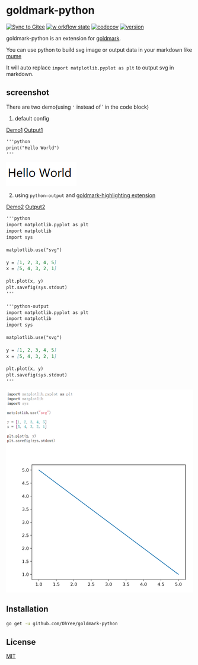 # goldmark-python

[![Sync to Gitee](https://github.com/OhYee/goldmark-python/workflows/Sync%20to%20Gitee/badge.svg)](https://gitee.com/OhYee/goldmark-python) [![w
orkflow state](https://github.com/OhYee/goldmark-python/workflows/test/badge.svg)](https://github.com/OhYee/goldmark-python/actions) [![codecov](https://codecov.io/gh/OhYee/goldmark-python/branch/master/graph/badge.svg)](https://codecov.io/gh/OhYee/goldmark-python) [![version](https://img.shields.io/github/v/tag/OhYee/goldmark-python)](https://github.com/OhYee/goldmark-python/tags)

goldmark-python is an extension for [goldmark](https://github.com/yuin/goldmark).  

You can use python to build svg image or output data in your markdown like [mume](https://github.com/shd101wyy/mume)

It will auto replace `import matplotlib.pyplot as plt` to output svg in markdown.

## screenshot

There are two demo(using `'` instead of &#8242; in the code block)

1. default config

[Demo1](demo/demo1/main.go)
[Output1](demo/demo1/output.html)

```markdown
'''python
print("Hello World")
'''
```

![](img/helloworld.png)

2. using `python-output` and [goldmark-highlighting extension](https://github.com/yuin/goldmark-highlighting)

[Demo2](demo/demo1/main.go)
[Output2](demo/demo1/output.html)

```markdown
'''python
import matplotlib.pyplot as plt
import matplotlib
import sys

matplotlib.use("svg")

y = [1, 2, 3, 4, 5]
x = [5, 4, 3, 2, 1]

plt.plot(x, y)
plt.savefig(sys.stdout)
'''

'''python-output
import matplotlib.pyplot as plt
import matplotlib
import sys

matplotlib.use("svg")

y = [1, 2, 3, 4, 5]
x = [5, 4, 3, 2, 1]

plt.plot(x, y)
plt.savefig(sys.stdout)
'''
```

![](img/svg.png)

## Installation

```bash
go get -u github.com/OhYee/goldmark-python
```

## License

[MIT](LICENSE)
